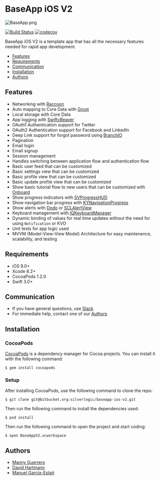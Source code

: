 # BaseApp iOS V2 #

![BaseApp.png](https://bitbucket.org/repo/b8rny4/images/460357771-BaseApp.png)

[![Build Status](https://www.bitrise.io/app/3bcc27059d1191f9.svg?token=HNXmVRGxQUKeosWxMx6fmA&branch=master)](https://www.bitrise.io/app/3bcc27059d1191f9)
[![codecov](https://codecov.io/bb/silverlogic/baseapp-ios-v2/branch/master/graph/badge.svg?token=ViORN1O4IA)](https://codecov.io/bb/silverlogic/baseapp-ios-v2)

BaseApp iOS V2 is a template app that has all the necessary features needed for rapid app development. 

* [Features](https://bitbucket.org/silverlogic/baseapp-ios-v2/overview#markdown-header-features)
* [Requirements](https://bitbucket.org/silverlogic/baseapp-ios-v2/overview#markdown-header-requirements)
* [Communication](https://bitbucket.org/silverlogic/baseapp-ios-v2/overview#markdown-header-communication)
* [Installation](https://bitbucket.org/silverlogic/baseapp-ios-v2/overview#markdown-header-installation)
* [Authors](https://bitbucket.org/silverlogic/baseapp-ios-v2/overview#markdown-header-authors)

## Features ##

* Networking with [Raccoon](https://github.com/ManueGE/Raccoon)
* Auto mapping to Core Data with [Groot](https://github.com/gonzalezreal/Groot)
* Local storage with Core Data
* App logging with [SwiftyBeaver](https://github.com/SwiftyBeaver/SwiftyBeaver)
* OAuth1 Authentication support for Twitter
* OAuth2 Authentication support for Facebook and LinkedIn
* Deep Link support for forgot password using [BranchIO](https://github.com/BranchMetrics/ios-branch-deep-linking)
* Pagination
* Email login
* Email signup
* Session management
* Handles switching between application flow and authentication flow
* Basic user feed that can be customized
* Basic settings view that can be customized
* Basic profile view that can be customized
* Basic update profile view that can be customized
* Show basic tutorial flow to new users that can be customized with [Onboard](https://github.com/mamaral/Onboard)
* Show progress indicators with [SVProgressHUD](https://github.com/SVProgressHUD/SVProgressHUD)
* Show navigation bar progress with [KYNavigationProgress](https://github.com/ykyouhei/KYNavigationProgress)
* Show alerts with [Dodo](https://github.com/marketplacer/Dodo) or [SCLAlertView](https://github.com/vikmeup/SCLAlertView-Swift)
* Keyboard management with [IQKeyboardManager](https://github.com/hackiftekhar/IQKeyboardManager)
* Dynamic binding of values for real time updates without the need for using `Notification` or KVO
* Unit tests for app logic used
* MVVM (Model-View-View Model) Architecture for easy maintenance, scalability, and testing

## Requirements ##

* iOS 9.0+
* Xcode 8.2+
* CocoaPods 1.2.0
* Swift 3.0+

## Communication ##

* If you have general questions, use [Slack](https://silverlogic.slack.com/messages/C4AE7FTPV)
* For immediate help, contact one of our [Authors](https://bitbucket.org/silverlogic/baseapp-ios-v2/overview#markdown-header-authors)

## Installation ##

### CocoaPods ###
[CocoaPods](https://cocoapods.org/) is a dependency manager for Cocoa projects. You can install it with the following command:
```
$ gem install cocoapods
```

### Setup ###
After installing CocoaPods, use the following command to clone the repo:
```
$ git clone git@bitbucket.org:silverlogic/baseapp-ios-v2.git
```
Then run the following command to install the dependencies used:
```
$ pod install
```
Then run the following command to open the project and start coding:
```
$ open BaseAppV2.xcworkspace
```

## Authors ##

* [Manny Guerrero](https://silverlogic.slack.com/team/eg)
* [David Hartmann](https://silverlogic.slack.com/messages/@dh)
* [Manuel García-Estañ](https://silverlogic.slack.com/messages/@mm)